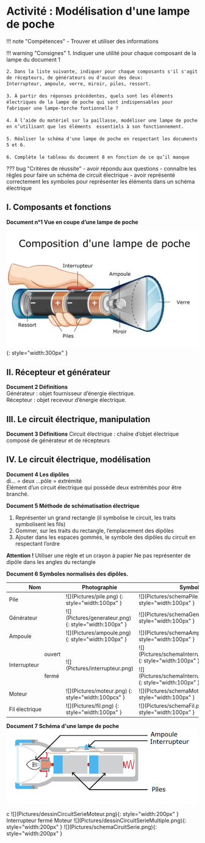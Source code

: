 # Activité : Modélisation d'une lampe de poche


!!! note "Compétences"
    - Trouver et utiliser des informations

!!! warning "Consignes"
    1. Indiquer une utilité pour chaque composant de la lampe du document 1 

    2. Dans la liste suivante, indiquer pour chaque composants s'il s'agit de récepteurs, de générateurs ou d'aucun des deux:
    Interrupteur, ampoule, verre, miroir, piles, ressort.

    3. À partir des réponses précédentes, quels sont les éléments électriques de la lampe de poche qui sont indispensables pour fabriquer une lampe-torche fontionnelle ? 

    4. À l’aide du matériel sur la paillasse, modéliser une lampe de poche en n’utilisant que les éléments  essentiels à son fonctionnement.

    5. Réaliser le schéma d'une lampe de poche en respectant les documents 5 et 6.

    6. Complète le tableau du document 8 en fonction de ce qu’il manque

??? bug "Critères de réussite"
    - avoir répondu aux questions
    - connaître les règles pour faire un schéma de circuit électrique
    - avoir représenté correctement les symboles pour représenter les éléments dans un schéma électrique

## I. Composants et fonctions



**Document n°1 Vue en coupe d’une lampe de poche**

  ![](Pictures/dessinLampe.png){: style="width:300px" }



## II. Récepteur et générateur

**Document 2 Définitions**  
Générateur : objet fournisseur d’énergie électrique.  
Récepteur : objet receveur d’énergie électrique.



## III. Le circuit électrique, manipulation

**Document 3 Définitions**
Circuit électrique : chaîne d’objet électrique composé de générateur et de récepteurs






## IV. Le circuit électrique, modélisation



**Document 4 Les dipôles**  
di… = deux
…pôle = extrémité		
Élément d’un circuit électrique qui possède deux extrémités pour être branché.



**Document 5 Méthode de schématisation électrique**  
1. Représenter un grand rectangle (il symbolise le circuit, les traits symbolisent les fils)  
2. Gommer, sur les traits du rectangle, l’emplacement des dipôles  
3. Ajouter dans les espaces gommés, le symbole des dipôles du circuit en respectant l’ordre

**Attention !**
Utiliser une règle et un crayon à papier
Ne pas représenter de dipôle dans les angles du rectangle


<div markdown style="page-break-after: always;">

**Document 6 Symboles normalisés des dipôles.**

<table markdown class="tg">
<thead>
<tr>
<th colspan="2">Nom</th>
<th >Photographie</th>
<th >Symbole</th>
</tr>
</thead>
<tbody markdown>
<tr markdown>
<td colspan="2">Pile</td>
<td markdown >
![](Pictures/pile.png) {: style="width:100px" }
</td>
<td markdown >![](Pictures/schemaPile.png) {: style="width:100px" }</td>
  </tr>
<tr markdown>
<td colspan="2">Générateur</td>
<td markdown >
![](Pictures/generateur.png) {: style="width:100px" }
</td>
<td markdown >![](Pictures/schemaGenerateur.png) {: style="width:100px" }</td>
  </tr>
<tr markdown>
<td colspan="2">Ampoule</td>
<td markdown >
![](Pictures/ampoule.png) {: style="width:100px" }
</td>
<td markdown >![](Pictures/schemaAmpoule.png) {: style="width:100px" }</td>
  </tr>
<tr markdown>
<td rowspan="2">Interrupteur</td>
<td >ouvert</td>
<td markdown rowspan="2">![](Pictures/interrupteur.png)</td>
<td markdown >![](Pictures/schemaInterrupteurOuvert.png) {: style="width:100px" }</td>
  </tr>
<tr markdown>
<td >fermé</td>
<td markdown >![](Pictures/schemaInterrupteurFerme.png) {: style="width:100px" }</td>
  </tr>
<tr markdown>
<td  colspan="2">Moteur</td>
<td markdown >
![](Pictures/moteur.png) {: style="width:100pcx" }
</td>
<td markdown >![](Pictures/schemaMoteur.png) {: style="width:100px" }</td>
  </tr>
<tr markdown>
<td  colspan="2">Fil électrique</td>
<td markdown >
![](Pictures/fil.png) {: style="width:100px" }
</td>
<td markdown >![](Pictures/schemaFil.png) {: style="width:100px" }</td>
  </tr>
</tbody>
</table>

</div>

**Document 7 Schéma d'une lampe de poche**
![](Pictures/schemaLampe.png)



<div markdown style="page-break-afc
<tr>
<th>Circuit électrique</th>
<th>Schéma électrique du circuit</th>
<th>Eléments du circuit</th>
</tr>
</thead>
<tbody markdown>
<tr markdown>
<td markdown>
![](Pictures/dessinCircuitSerie.png){: style="width:200px" }
</td>
<td ></td>c
</tr>
<tr markdown>
<td markdown>![](Pictures/dessinCircuitSerieMoteur.png){: style="width:200px" }</td>
<td ></td>
<td markdown>Interrupteur fermé  
Moteur</td>
</tr>
<tr markdown>
<td markdown>![](Pictures/dessinCircuitSerieMultiple.png){: style="width:200px" }</td>
<td ></td>
<td ></td>
</tr>
<tr markdown >
<td ></td>
<td markdown>![](Pictures/schemaCiruitSerie.png){: style="width:200px" }</td>
<td ></td></tr>
</tbody>
</table>






</div>


